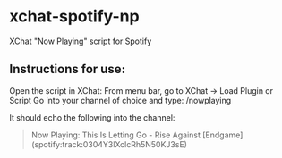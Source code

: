 xchat-spotify-np
================

XChat "Now Playing" script for Spotify

Instructions for use:
---------------------
Open the script in XChat:
    From menu bar, go to XChat -> Load Plugin or Script
Go into your channel of choice and type: /nowplaying

It should echo the following into the channel:
> Now Playing: This Is Letting Go - Rise Against \[Endgame\] (spotify:track:0304Y3lXclcRh5N50KJ3sE)
